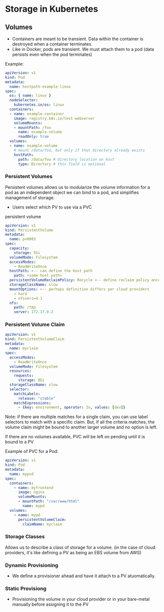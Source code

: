 
# Storage in Kubernetes

## Volumes
- Containers are meant to be transient. Data within the container is destroyed when a container terminates.
- Like in Docker, pods are transient. We must attach them to a pod (data persists even when the pod terminates)

Example:
```yaml
apiVersion: v1
kind: Pod
metadata:
  name: hostpath-example-linux
spec:
  os: { name: linux }
  nodeSelector:
    kubernetes.io/os: linux
  containers:
  - name: example-container
    image: registry.k8s.io/test-webserver
    volumeMounts:
    - mountPath: /foo
      name: example-volume
      readOnly: true
  volumes:
  - name: example-volume
    # mount /data/foo, but only if that directory already exists
    hostPath:
      path: /data/foo # directory location on host
      type: Directory # this field is optional
```

### Persistent Volumes
Persistent volumes allows us to modularize the volume information for a pod as an independent object we can bind to a pod, and simplifies management of storage.
- Users select which PV to use via a PVC

persistent volume
```yaml
apiVersion: v1
kind: PersistentVolume
metadata:
  name: pv0003
spec:
  capacity:
    storage: 5Gi
  volumeMode: Filesystem
  accessModes:
    - ReadWriteOnce
  hostPath: <-- can define the host path 
	path: <some host path> 
  persistentVolumeReclaimPolicy: Recycle <-- define reclaim policy once deleted
  storageClassName: slow
  mountOptions: <-- perhaps definition differs per cloud providers
    - hard
    - nfsvers=4.1
  nfs:
    path: /tmp
    server: 172.17.0.2
```

### Persistent Volume Claim
```yaml
apiVersion: v1
kind: PersistentVolumeClaim
metadata:
  name: myclaim
spec:
  accessModes:
    - ReadWriteOnce
  volumeMode: Filesystem
  resources:
    requests:
      storage: 8Gi
  storageClassName: slow
  selector:
    matchLabels:
      release: "stable"
    matchExpressions:
      - {key: environment, operator: In, values: [dev]}
```

Note: if there are multiple matches for a single claim, you can use label selectors to match with a specific claim. But, if all the criteria matches, the volume claim might be bound to another larger volume and no option is left.

If there are no volumes available, PVC will be left on pending until it is bound to a PV




Example of PVC for a Pod:

```yaml
apiVersion: v1
kind: Pod
metadata:
  name: mypod
spec:
  containers:
    - name: myfrontend
      image: nginx
      volumeMounts:
      - mountPath: "/var/www/html"
        name: mypd
  volumes:
    - name: mypd
      persistentVolumeClaim:
        claimName: myclaim
```


### Storage Classes
Allows us to describe a class of storage for a volume. (in the case of cloud providers, it's like defining a PV as being an EBS volume from AWS)

### Dynamic Provisioning
- We define a provisioner ahead and have it attach to a PV atuomatically. 

### Static Provisiong
- Provisioning the volume in your cloud provider or in your bare-metal manually before assigning it to the PV